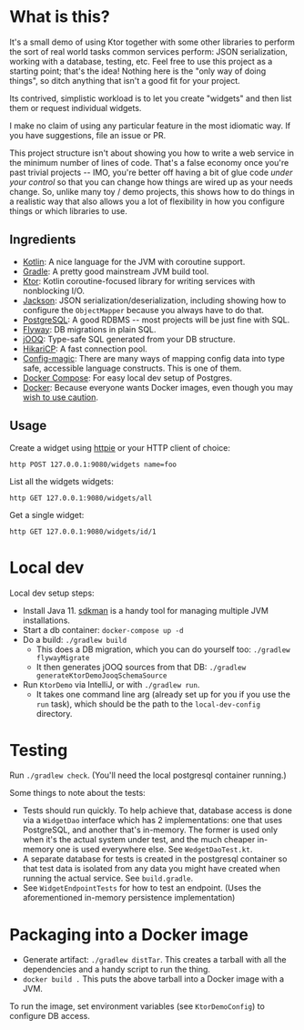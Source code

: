 # What is this?

It's a small demo of using Ktor together with some other libraries to perform the sort of real world tasks common services perform: JSON serialization, working with a database, testing, etc. Feel free to use this project as a starting point; that's the idea! Nothing here is the "only way of doing things", so ditch anything that isn't a good fit for your project.

Its contrived, simplistic workload is to let you create "widgets" and then list them or request individual widgets.

I make no claim of using any particular feature in the most idiomatic way. If you have suggestions, file an issue or PR.

This project structure isn't about showing you how to write a web service in the minimum number of lines of code. That's a false economy once you're past trivial projects -- IMO, you're better off having a bit of glue code *under your control* so that you can change how things are wired up as your needs change. So, unlike many toy / demo projects, this shows how to do things in a realistic way that also allows you a lot of flexibility in how you configure things or which libraries to use.

## Ingredients

- [Kotlin](https://kotlinlang.org/): A nice language for the JVM with coroutine support.
- [Gradle](https://gradle.org/): A pretty good mainstream JVM build tool.
- [Ktor](https://ktor.io/): Kotlin coroutine-focused library for writing services with nonblocking I/O.
- [Jackson](https://github.com/FasterXML/jackson): JSON serialization/deserialization, including showing how to configure the `ObjectMapper` because you always have to do that.
- [PostgreSQL](https://www.postgresql.org/): A good RDBMS -- most projects will be just fine with SQL.
- [Flyway](https://flywaydb.org/): DB migrations in plain SQL.
- [jOOQ](https://www.jooq.org/): Type-safe SQL generated from your DB structure.
- [HikariCP](https://github.com/brettwooldridge/HikariCP): A fast connection pool.
- [Config-magic](https://github.com/brianm/config-magic/): There are many ways of mapping config data into type safe, accessible language constructs. This is one of them.
- [Docker Compose](https://docs.docker.com/compose/): For easy local dev setup of Postgres.
- [Docker](https://docs.docker.com/reference/): Because everyone wants Docker images, even though you may [wish to use caution](https://thehftguy.com/2016/11/01/docker-in-production-an-history-of-failure/).

## Usage 

Create a widget using [httpie](https://httpie.org/) or your HTTP client of choice:

```
http POST 127.0.0.1:9080/widgets name=foo
```

List all the widgets widgets:

```
http GET 127.0.0.1:9080/widgets/all
```

Get a single widget:

```
http GET 127.0.0.1:9080/widgets/id/1
```

# Local dev 

Local dev setup steps:

- Install Java 11. [sdkman](http://sdkman.io/) is a handy tool for managing multiple JVM installations.
- Start a db container: `docker-compose up -d`
- Do a build: `./gradlew build`
    - This does a DB migration, which you can do yourself too: `./gradlew flywayMigrate`
    - It then generates jOOQ sources from that DB: `./gradlew generateKtorDemoJooqSchemaSource`
- Run `KtorDemo` via IntelliJ, or with `./gradlew run`.
    - It takes one command line arg (already set up for you if you use the `run` task), which should be the path to the `local-dev-config` directory.

# Testing

Run `./gradlew check`. (You'll need the local postgresql container running.)

Some things to note about the tests:

- Tests should run quickly. To help achieve that, database access is done via a `WidgetDao` interface which has 2 implementations: one that uses PostgreSQL, and another that's in-memory. The former is used only when it's the actual system under test, and the much cheaper in-memory one is used everywhere else. See `WedgetDaoTest.kt`.
- A separate database for tests is created in the postgresql container so that test data is isolated from any data you might have created when running the actual service. See `build.gradle`.
- See `WidgetEndpointTests` for how to test an endpoint. (Uses the aforementioned in-memory persistence implementation)

# Packaging into a Docker image

- Generate artifact: `./gradlew distTar`. This creates a tarball with all the dependencies and a handy script to run the thing.
- `docker build .` This puts the above tarball into a Docker image with a JVM.

To run the image, set environment variables (see `KtorDemoConfig`) to configure DB access.
